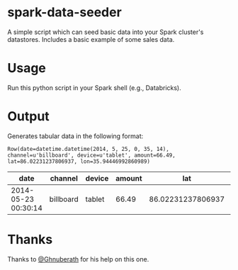 # spark-data-seeder
A simple script which can seed basic data into your Spark cluster's datastores. Includes a basic example of some sales data.

# Usage
Run this python script in your Spark shell (e.g., Databricks).

# Output
Generates tabular data in the following format:

  ```
  Row(date=datetime.datetime(2014, 5, 25, 0, 35, 14), channel=u'billboard', device=u'tablet', amount=66.49, lat=86.02231237806937, lon=35.94446992860989)
  ```

| date | channel | device | amount | lat | lon |
| ----- | ----- | ----- | ----- | ----- | ----- |
| 2014-05-23 00:30:14 | billboard | tablet | 66.49 | 86.02231237806937 | 35.94446992860989| 

# Thanks
Thanks to [@Ghnuberath](https://github.com/Ghnuberath) for his help on this one.
